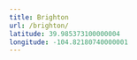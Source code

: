 ```yaml
---
title: Brighton
url: /brighton/
latitude: 39.985373100000004
longitude: -104.82180740000001
---
```

